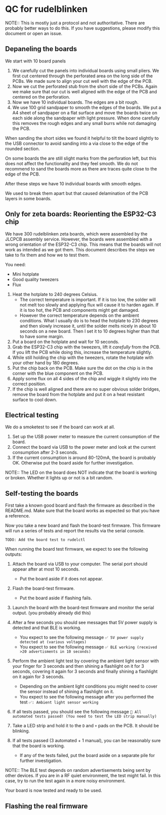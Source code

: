 # QC for rudelblinken

NOTE:: This is mostly just a protocol and not authoritative. There are probably better ways to do this. If you have suggestions, please modify this document or open an issue.

## Depaneling the boards

We start with 10 board panels

1. We carefully cut the panels into individual boards using small pliers. We first cut centered through the perforated area on the long side of the PCBs. We made sure to align your cut well with the edge of the PCB.
2. Now we cut the perforated stub from the short side of the PCBs. Again we make sure that our cut is well aligned with the edge of the PCB and centered on the perforation.
3. Now we have 10 individual boards. The edges are a bit rough.
4. We use 100 grid sandpaper to smooth the edges of the boards. We put a A4 sheet of sandpaper on a flat surface and move the boards twice on each side along the sandpaper with light pressure. When done carefully this removes the rough edges and any small burrs while not damaging the PCB.

When sanding the short sides we found it helpful to tilt the board slightly to the USB connector to avoid sanding into a via close to the edge of the rounded section.

On some boards the are still slight marks from the perforation left, but this does not affect the functionality and they feel smooth. We do not recommend to sand the boards more as there are traces quite close to the edge of the PCB.

After these steps we have 10 individual boards with smooth edges.

We used to break them apart but that caused delamination of the PCB layers in some boards.

## Only for zeta boards: Reorienting the ESP32-C3 chip

We have 300 rudelblinken zeta boards, which were assembled by the JLCPCB assembly service. However, the boards were assembled with a wrong orientation of the ESP32-C3 chip. This means that the boards will not work as intended as we got them. This document describes the steps we take to fix them and how we to test them.

You need:

- Mini hotplate
- Good quality tweezers
- Flux

1. Heat the hotplate to 240 degrees Celsius.
   - The correct temperature is important. If it is too low, the solder will not melt too slowly and applying flux will cause it to harden again. If it is too hot, the PCB and components might get damaged.
   - However the correct temperature depends on the ambient conditions. What I usually do is to head the hotplate to 230 degrees and then slowly increase it, until the solder melts nicely in about 10 seconds on a new board. Then I set it to 10 degrees higher than that to have some margin.
2. Put a board on the hotplate and wait for 10 seconds.
3. Grab the ESP32-C3 chip with the tweezers, lift it _carefully_ from the PCB. If you lift the PCB while doing this, increase the temperature slightly.
4. While still holding the chip with the tweezers, rotate the hotplate with your other hand by 180 degrees.
5. Put the chip back on the PCB. Make sure the dot on the chip is in the corner with the blue component on the PCB.
6. Apply some flux on all 4 sides of the chip and wiggle it slightly into the correct position.
7. If the chip is well aligned and there are no super obvious solder bridges, remove the board from the hotplate and put it on a heat resistant surface to cool down.

## Electrical testing

We do a smoketest to see if the board can work at all.

1. Set up the USB power meter to measure the current consumption of the board.
2. Connect the board via USB to the power meter and look at the current consumption after 2-3 seconds.
3. If the current consumption is around 80-120mA, the board is probably OK. Otherwise put the board aside for further investigation.

NOTE:: The LED on the board does NOT indicate that the board is working or broken. Whether it lights up or not is a bit random.

## Self-testing the boards

First take a known good board and flash the firmware as described in the README.md. Make sure that the board works as expected so that you have a reference.

Now you take a new board and flash the board-test firmware. This firmware will run a series of tests and report the results via the serial console.

`TODO: Add the board test to rudelctl`

When running the board test firmware, we expect to see the following outputs:

1. Attach the board via USB to your computer. The serial port should appear after at most 10 seconds.
   - Put the board aside if it does not appear.
2. Flash the board-test firmware.
   - Put the board aside if flashing fails.
3. Launch the board with the board-test firmware and monitor the serial output. (you probably already did this)
4. After a few seconds you should see messages that 5V power supply is detected and that BLE is working.
   - You expect to see the following message `✅ 5V power supply detected at (various voltages)`
   - You expect to see the following message `✅ BLE working (received >20 advertisments in 10 seconds)`
5. Perform the ambient light test by covering the ambient light sensor with your finger for 3 seconds and then shining a flashlight on it for 3 seconds, covering it again for 3 seconds and finally shining a flashlight on it again for 3 seconds.

   - Depending on the ambient light conditions you might need to cover the sensor instead of shining a flashlight on it.
   - You expect to see the following message after you performed the test `✅: Ambient light sensor working`

6. If all tests passed, you should see the following message `🎉 All automated tests passed! (You need to test the LED strip manually)`
7. Take a LED strip and hold it to the `D` and `+` pads on the PCB. It should be blinking.
8. If all tests passed (3 automated + 1 manual), you can be reasonably sure that the board is working.
   - If any of the tests failed, put the board aside on a separate pile for further investigation.

NOTE:: The BLE test depends on random advertisements being sent by other devices. If you are in a RF quiet environment, the test might fail. In this case, try to run the test again in a more noisy environment.

Your board is now tested and ready to be used.

## Flashing the real firmware
